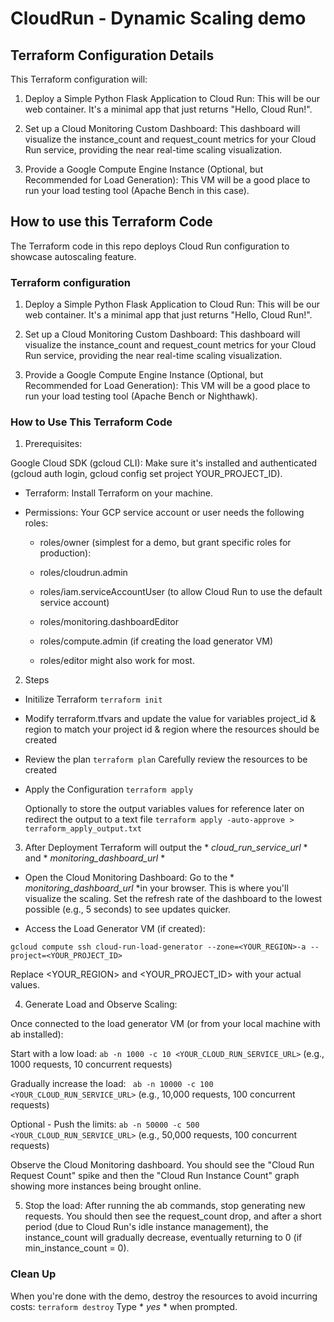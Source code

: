 # CloudRun - Dynamic Scaling demo

## Terraform Configuration Details
This Terraform configuration will:

1. Deploy a Simple Python Flask Application to Cloud Run: This will be our web container. It's a minimal app that just returns "Hello, Cloud Run!".

2. Set up a Cloud Monitoring Custom Dashboard: This dashboard will visualize the instance_count and request_count metrics for your Cloud Run service, providing the near real-time scaling visualization.

3. Provide a Google Compute Engine Instance (Optional, but Recommended for Load Generation): This VM will be a good place to run your load testing tool (Apache Bench in this case).

## How to use this Terraform Code 
The Terraform code in this repo deploys Cloud Run configuration to showcase autoscaling feature.

### Terraform configuration 

1. Deploy a Simple Python Flask Application to Cloud Run: This will be our web container. It's a minimal app that just returns "Hello, Cloud Run!".

2. Set up a Cloud Monitoring Custom Dashboard: This dashboard will visualize the instance_count and request_count metrics for your Cloud Run service, providing the near real-time scaling visualization.

3. Provide a Google Compute Engine Instance (Optional, but Recommended for Load Generation): This VM will be a good place to run your load testing tool (Apache Bench or Nighthawk).


### How to Use This Terraform Code
1. Prerequisites:

Google Cloud SDK (gcloud CLI): Make sure it's installed and authenticated (gcloud auth login, gcloud config set project YOUR_PROJECT_ID).

- Terraform: Install Terraform on your machine.

- Permissions: Your GCP service account or user needs the following roles:

    - roles/owner (simplest for a demo, but grant specific roles for production):

    - roles/cloudrun.admin

    - roles/iam.serviceAccountUser (to allow Cloud Run to use the default service account)

    - roles/monitoring.dashboardEditor

    - roles/compute.admin (if creating the load generator VM)

    - roles/editor might also work for most.
2. Steps
- Initilize Terraform 
    `terraform init`
- Modify terraform.tfvars and update the value for variables project_id & region to match your project id & region where the resources should be created
- Review the plan
    `terraform plan`
    Carefully review the resources to be created
- Apply the Configuration
    `terraform apply`
    
    Optionally to store the output variables values for reference later on redirect the output to a text file
    `terraform apply -auto-approve > terraform_apply_output.txt`

3. After Deployment
Terraform will output the * *cloud_run_service_url* * and * *monitoring_dashboard_url* *

- Open the Cloud Monitoring Dashboard: 
    Go to the * *monitoring_dashboard_url* *in your browser. This is where you'll visualize the scaling. Set the refresh rate of the dashboard to the lowest possible (e.g., 5 seconds) to see updates quicker.

- Access the Load Generator VM (if created):
```
gcloud compute ssh cloud-run-load-generator --zone=<YOUR_REGION>-a --project=<YOUR_PROJECT_ID>
``` 
Replace <YOUR_REGION> and <YOUR_PROJECT_ID> with your actual values.

4. Generate Load and Observe Scaling:

Once connected to the load generator VM (or from your local machine with ab installed):

Start with a low load:
`ab -n 1000 -c 10 <YOUR_CLOUD_RUN_SERVICE_URL>`
(e.g., 1000 requests, 10 concurrent requests)

Gradually increase the load:
` ab -n 10000 -c 100 <YOUR_CLOUD_RUN_SERVICE_URL>`
(e.g., 10,000 requests, 100 concurrent requests)

Optional - Push the limits:
`ab -n 50000 -c 500 <YOUR_CLOUD_RUN_SERVICE_URL>`
(e.g., 50,000 requests, 100 concurrent requests)

Observe the Cloud Monitoring dashboard. You should see the "Cloud Run Request Count" spike and then the "Cloud Run Instance Count" graph showing more instances being brought online.

5. Stop the load: After running the ab commands, stop generating new requests. You should then see the request_count drop, and after a short period (due to Cloud Run's idle instance management), the instance_count will gradually decrease, eventually returning to 0 (if min_instance_count = 0).

### Clean Up
When you're done with the demo, destroy the resources to avoid incurring costs:
`terraform destroy`
Type * *yes* * when prompted.